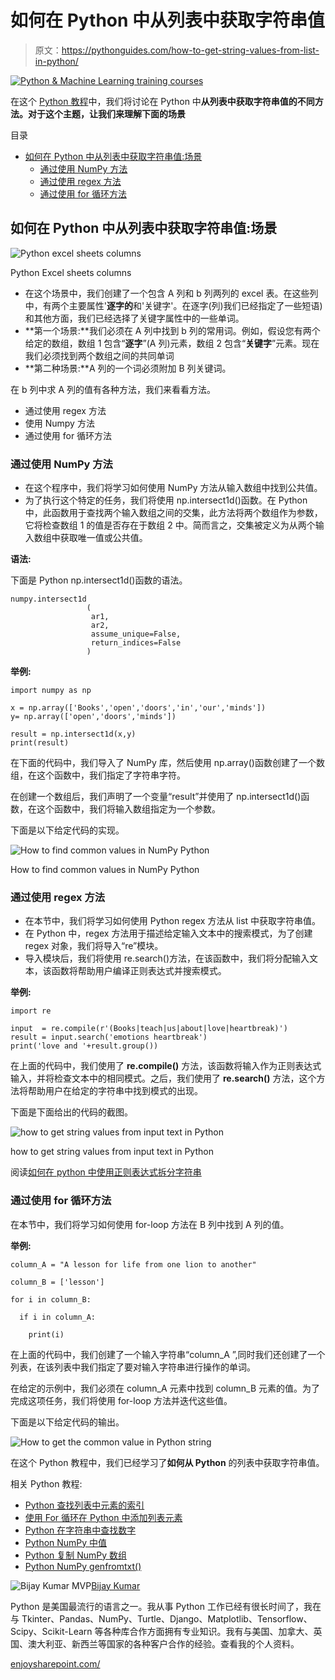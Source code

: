 # 如何在 Python 中从列表中获取字符串值

> 原文：<https://pythonguides.com/how-to-get-string-values-from-list-in-python/>

[![Python & Machine Learning training courses](img/49ec9c6da89a04c9f45bab643f8c765c.png)](https://sharepointsky.teachable.com/p/python-and-machine-learning-training-course)

在这个 [Python 教程](https://pythonguides.com/python-download-and-installation/)中，我们将讨论在 Python 中**从列表中获取字符串值的不同方法。对于这个主题，让我们来理解下面的场景**

目录

[](#)

*   [如何在 Python 中从列表中获取字符串值:场景](#How_to_get_string_values_from_list_in_Python_Scenario "How to get string values from list in Python: Scenario")
    *   [通过使用 NumPy 方法](#By_using_NumPy_method "By using NumPy method")
    *   [通过使用 regex 方法](#By_using_the_regex_method "By using the regex method")
    *   [通过使用 for 循环方法](#By_using_for-loop_method "By using for-loop method")

## 如何在 Python 中从列表中获取字符串值:场景

![Python excel sheets columns](img/80c0e65123cc226a880d54cc239f5602.png "Python excel sheets columns")

Python Excel sheets columns

*   在这个场景中，我们创建了一个包含 A 列和 b 列两列的 excel 表。在这些列中，有两个主要属性'**逐字的**和'关键字'。在逐字(列)我们已经指定了一些短语)和其他方面，我们已经选择了关键字属性中的一些单词。
*   **第一个场景:**我们必须在 A 列中找到 b 列的常用词。例如，假设您有两个给定的数组，数组 1 包含“**逐字**”(A 列)元素，数组 2 包含“**关键字**”元素。现在我们必须找到两个数组之间的共同单词
*   **第二种场景:**A 列的一个词必须附加 B 列关键词。

在 b 列中求 A 列的值有各种方法，我们来看看方法。

*   通过使用 regex 方法
*   使用 Numpy 方法
*   通过使用 for 循环方法

### 通过使用 NumPy 方法

*   在这个程序中，我们将学习如何使用 NumPy 方法从输入数组中找到公共值。
*   为了执行这个特定的任务，我们将使用 np.intersect1d()函数。在 Python 中，此函数用于查找两个输入数组之间的交集，此方法将两个数组作为参数，它将检查数组 1 的值是否存在于数组 2 中。简而言之，交集被定义为从两个输入数组中获取唯一值或公共值。

**语法:**

下面是 Python np.intersect1d()函数的语法。

```
numpy.intersect1d
                 (
                  ar1,
                  ar2,
                  assume_unique=False,
                  return_indices=False
                 )
```

**举例:**

```
import numpy as np

x = np.array(['Books','open','doors','in','our','minds'])
y= np.array(['open','doors','minds'])

result = np.intersect1d(x,y)
print(result)
```

在下面的代码中，我们导入了 NumPy 库，然后使用 np.array()函数创建了一个数组，在这个函数中，我们指定了字符串字符。

在创建一个数组后，我们声明了一个变量“result”并使用了 np.intersect1d()函数，在这个函数中，我们将输入数组指定为一个参数。

下面是以下给定代码的实现。

![How to find common values in NumPy Python](img/0876b5c81bd296b99df003701b0cd58b.png "How to find common values in NumPy Python")

How to find common values in NumPy Python

### 通过使用 regex 方法

*   在本节中，我们将学习如何使用 Python regex 方法从 list 中获取字符串值。
*   在 Python 中，regex 方法用于描述给定输入文本中的搜索模式，为了创建 regex 对象，我们将导入“re”模块。
*   导入模块后，我们将使用 re.search()方法，在该函数中，我们将分配输入文本，该函数将帮助用户编译正则表达式并搜索模式。

**举例:**

```
import re

input  = re.compile(r'(Books|teach|us|about|love|heartbreak)')
result = input.search('emotions heartbreak')
print('love and '+result.group())
```

在上面的代码中，我们使用了 **re.compile()** 方法，该函数将输入作为正则表达式输入，并将检查文本中的相同模式。之后，我们使用了 **re.search()** 方法，这个方法将帮助用户在给定的字符串中找到模式的出现。

下面是下面给出的代码的截图。

![how to get string values from input text in Python](img/2638bcefadb7588c2d35435d8e1ee951.png "how to get string values from input text in Python")

how to get string values from input text in Python

阅读[如何在 python 中使用正则表达式拆分字符串](https://pythonguides.com/python-split-string-regex/)

### 通过使用 for 循环方法

在本节中，我们将学习如何使用 for-loop 方法在 B 列中找到 A 列的值。

**举例:**

```
column_A = "A lesson for life from one lion to another"

column_B = ['lesson']

for i in column_B:

  if i in column_A:

    print(i)
```

在上面的代码中，我们创建了一个输入字符串“column_A ”,同时我们还创建了一个列表，在该列表中我们指定了要对输入字符串进行操作的单词。

在给定的示例中，我们必须在 column_A 元素中找到 column_B 元素的值。为了完成这项任务，我们将使用 for-loop 方法并迭代这些值。

下面是以下给定代码的输出。

![How to get the common value in Python string](img/e64898e21af355723c98405a8e951d1b.png "How to get the common value in Python string")

在这个 Python 教程中，我们已经学习了**如何从 Python** 的列表中获取字符串值。

相关 Python 教程:

*   [Python 查找列表中元素的索引](https://pythonguides.com/python-find-index-of-element-in-list/)
*   [使用 For 循环在 Python 中添加列表元素](https://pythonguides.com/add-elements-in-list-in-python-using-for-loop/)
*   [Python 在字符串中查找数字](https://pythonguides.com/python-find-number-in-string/)
*   [Python NumPy 中值](https://pythonguides.com/python-numpy-median/)
*   [Python 复制 NumPy 数组](https://pythonguides.com/python-copy-numpy-array/)
*   [Python NumPy genfromtxt()](https://pythonguides.com/python-numpy-genfromtxt/)

![Bijay Kumar MVP](img/9cb1c9117bcc4bbbaba71db8d37d76ef.png "Bijay Kumar MVP")[Bijay Kumar](https://pythonguides.com/author/fewlines4biju/)

Python 是美国最流行的语言之一。我从事 Python 工作已经有很长时间了，我在与 Tkinter、Pandas、NumPy、Turtle、Django、Matplotlib、Tensorflow、Scipy、Scikit-Learn 等各种库合作方面拥有专业知识。我有与美国、加拿大、英国、澳大利亚、新西兰等国家的各种客户合作的经验。查看我的个人资料。

[enjoysharepoint.com/](https://enjoysharepoint.com/)[](https://www.facebook.com/fewlines4biju "Facebook")[](https://www.linkedin.com/in/fewlines4biju/ "Linkedin")[](https://twitter.com/fewlines4biju "Twitter")